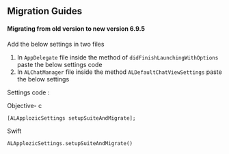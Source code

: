 ## Migration Guides

#### Migrating from old version to new version 6.9.5

Add the below settings in two files 

1) In `AppDelegate` file inside the method of  `didFinishLaunchingWithOptions`  paste the below settings code 
2) In `ALChatManager`  file  inside the  method   `ALDefaultChatViewSettings`  paste the below settings

Settings code : 

Objective- c
```
[ALApplozicSettings setupSuiteAndMigrate];
```
Swift
```
ALApplozicSettings.setupSuiteAndMigrate()
```
